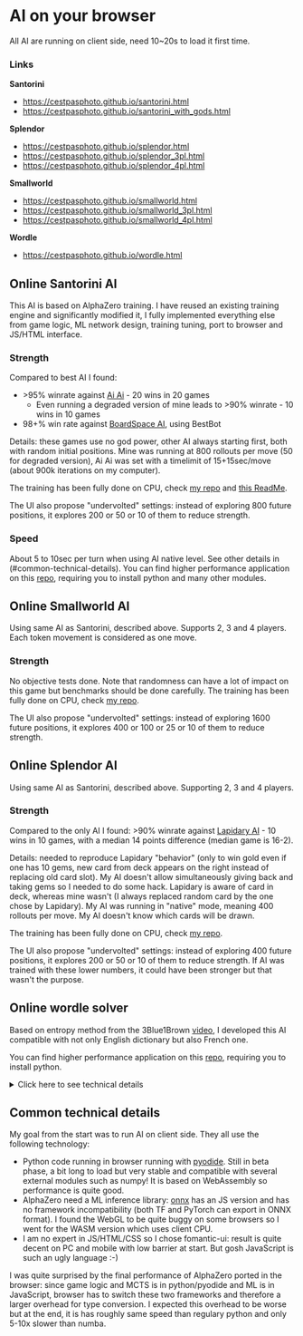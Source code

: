 # AI on your browser

All AI are running on client side, need 10\~20s to load it first time.

### Links

**Santorini**
- <https://cestpasphoto.github.io/santorini.html>
- <https://cestpasphoto.github.io/santorini_with_gods.html>

**Splendor**
- <https://cestpasphoto.github.io/splendor.html>
- <https://cestpasphoto.github.io/splendor_3pl.html>
- <https://cestpasphoto.github.io/splendor_4pl.html>

**Smallworld**
- <https://cestpasphoto.github.io/smallworld.html>
- <https://cestpasphoto.github.io/smallworld_3pl.html>
- <https://cestpasphoto.github.io/smallworld_4pl.html>

**Wordle**
- <https://cestpasphoto.github.io/wordle.html>

## Online Santorini AI

This AI is based on AlphaZero training. I have reused an existing training engine and significantly modified it, I fully implemented everything else from game logic, ML network design, training tuning, port to browser and JS/HTML interface.

### Strength

Compared to best AI I found:
* \>95% winrate against [Ai Ai](http://mrraow.com/index.php/aiai-home/aiai/) - 20 wins in 20 games
  * Even running a degraded version of mine leads to >90% winrate - 10 wins in 10 games
* 98+% win rate against [BoardSpace AI](https://www.boardspace.net/english/index.shtml), using BestBot

Details: these games use no god power, other AI always starting first, both with random initial positions. Mine was running at 800 rollouts per move (50 for degraded version), Ai Ai was set with a timelimit of 15+15sec/move (about 900k iterations on my computer). 

The training has been fully done on CPU, check [my repo](https://github.com/cestpasphoto/alpha-zero-general) and [this ReadMe](https://github.com/cestpasphoto/alpha-zero-general/blob/master/santorini/README.md).

The UI also propose "undervolted" settings: instead of exploring 800 future positions, it explores 200 or 50 or 10 of them to reduce strength.

### Speed

About 5 to 10sec per turn when using AI native level. See other details in (#common-technical-details).
You can find higher performance application on this [repo](https://github.com/cestpasphoto/alpha-zero-general), requiring you to install python and many other modules.


## Online Smallworld AI

Using same AI as Santorini, described above. Supports 2, 3 and 4 players. Each token movement is considered as one move.

### Strength

No objective tests done. Note that randomness can have a lot of impact on this game but benchmarks should be done carefully.
The training has been fully done on CPU, check [my repo](https://github.com/cestpasphoto/alpha-zero-general).

The UI also propose "undervolted" settings: instead of exploring 1600 future positions, it explores 400 or 100 or 25 or 10 of them to reduce strength.


## Online Splendor AI

Using same AI as Santorini, described above. Supporting 2, 3 and 4 players.

### Strength

Compared to the only AI I found: \>90% winrate against [Lapidary AI](https://github.com/inclement/lapidary-ai) - 10 wins in 10 games, with a median 14 points difference (median game is 16-2).

Details: needed to reproduce Lapidary "behavior" (only to win gold even if one has 10 gems, new card from deck appears on the right instead of replacing old card slot). My AI doesn't allow simultaneously giving back and taking gems so I needed to do some hack. Lapidary is aware of card in deck, whereas mine wasn't (I always replaced random card by the one chose by Lapidary). My AI was running in "native" mode, meaning 400 rollouts per move. My AI doesn't know which cards will be drawn. 

The training has been fully done on CPU, check [my repo](https://github.com/cestpasphoto/alpha-zero-general).

The UI also propose "undervolted" settings: instead of exploring 400 future positions, it explores 200 or 50 or 10 of them to reduce strength. If AI was trained with these lower numbers, it could have been stronger but that wasn't the purpose.


## Online wordle solver

Based on entropy method from the 3Blue1Brown [video](https://www.youtube.com/watch?v=v68zYyaEmEA), I developed this AI compatible with not only English dictionary but also French one.

You can find higher performance application on this [repo](https://github.com/cestpasphoto/wordle_solver_french), requiring you to install python.

<details>
<summary>Click here to see technical details</summary>
Longest computation time is first word, when we know nothing about solution. I pre-computed these best first words on all conditions (fr/eng, all words lengths, with first letter known/unknown).
To improve even further computation time, I can restrict research to the X most popular words: it decrease a little bit AI strenght for a much shorter thinking time.

I managed to retrieve occurence percentage for each word: that allows to filter out very rare words, which is advised. We can even weight words depending on their occurence: this is advised for "easy" game but not advised for "hard" game like the one in the NY times.

See other details in (#common-technical-details).
</details>

## Common technical details

My goal from the start was to run AI on client side. They all use the following technology:
* Python code running in browser running with [pyodide](https://pyodide.org/en/stable/). Still in beta phase, a bit long to load but very stable and compatible with several external modules such as numpy! It is based on WebAssembly so performance is quite good.
* AlphaZero need a ML inference library: [onnx](https://github.com/microsoft/onnxruntime-inference-examples/tree/main/js) has an JS version and has no framework incompatibility (both TF and PyTorch can export in ONNX format). I found the WebGL to be quite buggy on some browsers so I went for the WASM version which uses client CPU.
* I am no expert in JS/HTML/CSS so I chose fomantic-ui: result is quite decent on PC and mobile with low barrier at start. But gosh JavaScript is such an ugly language :-)

I was quite surprised by the final performance of AlphaZero ported in the browser: since game logic and MCTS is in python/pyodide and ML is in JavaScript, browser has to switch these two frameworks and therefore a larger overhead for type conversion. I expected this overhead to be worse but at the end, it is has roughly same speed than regulary python and only 5-10x slower than numba.